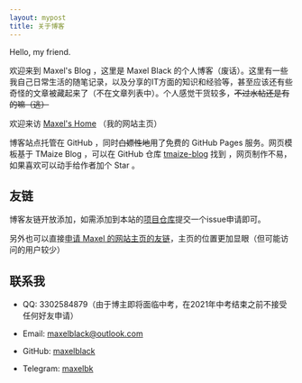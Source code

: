 ```yaml
---
layout: mypost
title: 关于博客
---
```


Hello, my friend.

欢迎来到 Maxel's Blog ，这里是 Maxel Black 的个人博客（废话）。这里有一些我自己日常生活的随笔记录，以及分享的IT方面的知识和经验等，甚至应该还有些奇怪的文章被藏起来了（不在文章列表中）。个人感觉干货较多，~~不过水帖还是有的嘛（逃）~~

欢迎来访 [Maxel's Home](https://maxelblack.github.io) （我的网站主页）

博客站点托管在 GitHub ，同时~~白嫖性地~~用了免费的 GitHub Pages 服务。网页模板基于 TMaize Blog ，可以在 GitHub 仓库 [tmaize-blog](https://github.com/TMaize/tmaize-blog) 找到 ，网页制作不易，如果喜欢可以动手给作者加个 Star 。

## 友链
博客友链开放添加，如需添加到本站的[项目仓库](https://github.com/maxelblack/blog)提交一个issue申请即可。

另外也可以直接[申请 Maxel 的网站主页的友链](https://maxelblack.github.io/p/friends.html)，主页的位置更加显眼（但可能访问的用户较少）

## 联系我

- QQ: 3302584879（由于博主即将面临中考，在2021年中考结束之前不接受任何好友申请）

- Email: maxelblack@outlook.com

- GitHub: [maxelblack](https://github.com/maxelblack)

- Telegram: [maxelbk](https://t.me/maxelbk)
